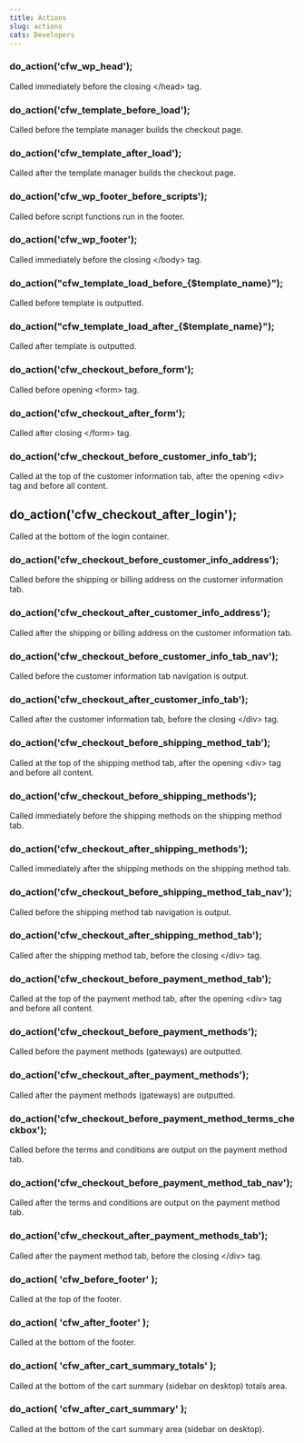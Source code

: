 ```yaml
---
title: Actions
slug: actions
cats: Developers
---
```


<h3>do_action('cfw_wp_head');</h3>
<p>Called immediately before the closing &lt;/head&gt; tag.</p>
<h3>do_action('cfw_template_before_load');</h3>
<p>Called before the template manager builds the checkout page.</p>
<h3>do_action('cfw_template_after_load');</h3>
<p>Called after the template manager builds the checkout page.</p>
<h3>do_action('cfw_wp_footer_before_scripts');</h3>
<p>Called before script functions run in the footer.</p>
<h3>do_action('cfw_wp_footer');</h3>
<p>Called immediately before the closing &lt;/body&gt; tag.</p>
<h3>do_action(&quot;cfw_template_load_before_{$template_name}&quot;);</h3>
<p>Called before template is outputted.</p>
<h3>do_action(&quot;cfw_template_load_after_{$template_name}&quot;);</h3>
<p>Called after template is outputted.</p>
<h3>do_action('cfw_checkout_before_form');</h3>
<p>Called before opening &lt;form&gt; tag.</p>
<h3>do_action('cfw_checkout_after_form');</h3>
<p>Called after closing &lt;/form&gt; tag.</p>
<h3>do_action('cfw_checkout_before_customer_info_tab');</h3>
<p>Called at the top of the customer information tab, after the opening &lt;div&gt; tag and before all content.</p>
<h2>do_action('cfw_checkout_after_login');</h2>
<p>Called at the bottom of the login container.</p>
<h3>do_action('cfw_checkout_before_customer_info_address');</h3>
<p>Called before the shipping or billing address on the customer information tab.</p>
<h3>do_action('cfw_checkout_after_customer_info_address');</h3>
<p>Called after the shipping or billing address on the customer information tab.</p>
<h3>do_action('cfw_checkout_before_customer_info_tab_nav');</h3>
<p>Called before the customer information tab navigation is output.</p>
<h3>do_action('cfw_checkout_after_customer_info_tab');</h3>
<p>Called after the customer information tab, before the closing &lt;/div&gt; tag.</p>
<h3>do_action('cfw_checkout_before_shipping_method_tab');</h3>
<p>Called at the top of the shipping method tab, after the opening &lt;div&gt; tag and before all content.</p>
<h3>do_action('cfw_checkout_before_shipping_methods');</h3>
<p>Called immediately before the shipping methods on the shipping method tab.</p>
<h3>do_action('cfw_checkout_after_shipping_methods');</h3>
<p>Called immediately after the shipping methods on the shipping method tab.</p>
<h3>do_action('cfw_checkout_before_shipping_method_tab_nav');</h3>
<p>Called before the shipping method tab navigation is output.</p>
<h3>do_action('cfw_checkout_after_shipping_method_tab');</h3>
<p>Called after the shipping method tab, before the closing &lt;/div&gt; tag.</p>
<h3>do_action('cfw_checkout_before_payment_method_tab');</h3>
<p>Called at the top of the payment method tab, after the opening &lt;div&gt; tag and before all content.</p>
<h3>do_action('cfw_checkout_before_payment_methods');</h3>
<p>Called before the payment methods (gateways) are outputted.</p>
<h3>do_action('cfw_checkout_after_payment_methods');</h3>
<p>Called after the payment methods (gateways) are outputted.</p>
<h3>do_action('cfw_checkout_before_payment_method_terms_checkbox');</h3>
<p>Called before the terms and conditions are output on the payment method tab.</p>
<h3>do_action('cfw_checkout_before_payment_method_tab_nav');</h3>
<p>Called after the terms and conditions are output on the payment method tab.</p>
<h3>do_action('cfw_checkout_after_payment_methods_tab');</h3>
<p>Called after the payment method tab, before the closing &lt;/div&gt; tag.</p>
<h3>do_action( 'cfw_before_footer' );</h3>
<p>Called at the top of the footer.</p>
<h3>do_action( 'cfw_after_footer' );</h3>
<p>Called at the bottom of the footer.</p>
<h3>do_action( 'cfw_after_cart_summary_totals' );</h3>
<p>Called at the bottom of the cart summary (sidebar on desktop) totals area.</p>
<h3>do_action( 'cfw_after_cart_summary' );</h3>
<p>Called at the bottom of the cart summary area (sidebar on desktop).</p>
